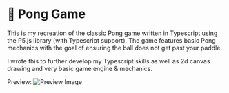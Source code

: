 # 🏓 Pong Game
This is my recreation of the classic Pong game written in Typescript using the P5.js library (with Typescript support). The game features basic Pong mechanics with the goal of ensuring the ball does not get past your paddle.

I wrote this to further develop my Typescript skills as well as 2d canvas drawing and very basic game engine & mechanics.

Preview:
![Preview Image](https://i.imgur.com/j182sms.png)
